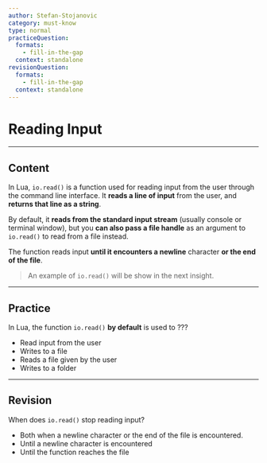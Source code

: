 ```yaml
---
author: Stefan-Stojanovic
category: must-know
type: normal
practiceQuestion:
  formats:
    - fill-in-the-gap
  context: standalone
revisionQuestion:
  formats:
    - fill-in-the-gap
  context: standalone
---
```


# Reading Input

---
## Content

In Lua, `io.read()` is a function used for reading input from the user through the command line interface. It **reads a line of input** from the user, and **returns that line as a string**. 

By default, it **reads from the standard input stream** (usually console or terminal window), but you **can also pass a file handle** as an argument to `io.read()` to read from a file instead. 

The function reads input **until it encounters a newline** character **or the end of the file**.

> An example of `io.read()` will be show in the next insight.

--- 

## Practice

In Lua, the function `io.read()` **by default** is used to ???

- Read input from the user
- Writes to a file
- Reads a file given by the user
- Writes to a folder

--- 

## Revision

When does `io.read()` stop reading input?

- Both when a newline character or the end of the file is encountered.
- Until a newline character is encountered
- Until the function reaches the file
